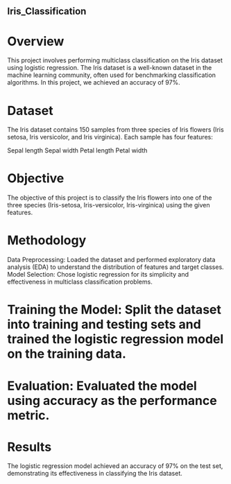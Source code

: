## Iris_Classification
# Overview
This project involves performing multiclass classification on the Iris dataset using logistic regression. The Iris dataset is a well-known dataset in the machine learning community, often used for benchmarking classification algorithms. In this project, we achieved an accuracy of 97%.

# Dataset
The Iris dataset contains 150 samples from three species of Iris flowers (Iris setosa, Iris versicolor, and Iris virginica). Each sample has four features:

Sepal length
Sepal width
Petal length
Petal width
# Objective
The objective of this project is to classify the Iris flowers into one of the three species (Iris-setosa, Iris-versicolor, Iris-virginica) using the given features.

# Methodology
Data Preprocessing: Loaded the dataset and performed exploratory data analysis (EDA) to understand the distribution of features and target classes.
Model Selection: Chose logistic regression for its simplicity and effectiveness in multiclass classification problems.
# Training the Model: Split the dataset into training and testing sets and trained the logistic regression model on the training data.
# Evaluation: Evaluated the model using accuracy as the performance metric.
# Results
The logistic regression model achieved an accuracy of 97% on the test set, demonstrating its effectiveness in classifying the Iris dataset.
